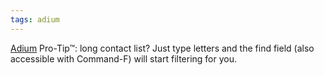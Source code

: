 ```yaml
---
tags: adium
---
```


[Adium](/wiki/Adium) Pro-Tip™: long contact list? Just type letters and the find field (also accessible with Command-F) will start filtering for you.
